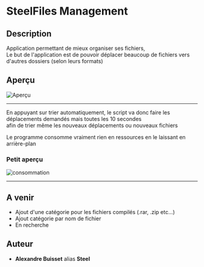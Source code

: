 # SteelFiles Management

## Description

Application permettant de mieux organiser ses fichiers,  
Le but de l'application est de pouvoir déplacer beaucoup de fichiers vers d'autres dossiers (selon leurs formats)

## Aperçu

![Aperçu](https://github.com/Steelataure/SteelFiles-Management/blob/start/assets/apercu.PNG 'SteelFiles Management')

***

En appuyant sur trier automatiquement, le script va donc faire les déplacements demandés mais toutes les 10 secondes  
afin de trier même les nouveaux déplacements ou nouveaux fichiers

Le programme consomme vraiment rien en ressources en le laissant en arrière-plan 

### **Petit aperçu**
![consommation](https://github.com/Steelataure/SteelFiles-Management/blob/start/assets/consommation.PNG)

***

## A venir

* Ajout d'une catégorie pour les fichiers compilés (.rar, .zip etc...)
* Ajout catégorie par nom de fichier
* En recherche


## Auteur

* **Alexandre Buisset** alias **Steel**

